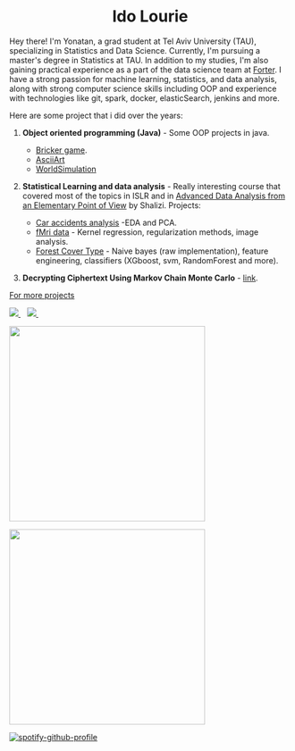 <h1 align='center'>
  Ido Lourie
</h1>

Hey there! I'm Yonatan, a grad student at Tel Aviv University (TAU), specializing in Statistics and Data Science. 
Currently, I'm pursuing a master's degree in Statistics at TAU. In addition to my studies, I'm also gaining practical experience as a part of the data science team at [Forter](https://www.linkedin.com/company/forter). I have a strong passion for machine learning, statistics, and data analysis, along with strong computer science skills including OOP and experience with technologies like git, spark, docker, elasticSearch, jenkins and more. 

Here are some project that i did over the years:

1.  **Object oriented programming (Java)** - Some OOP projects in java. 

	- [Bricker game](https://github.com/yonatanlou/study_projects_bsc/tree/main/Introduction%20to%20OOP/Bricker).
	- [AsciiArt](https://github.com/yonatanlou/study_projects_bsc/tree/main/Introduction%20to%20OOP/AsciiArtEx6_)
	- [WorldSimulation](https://github.com/yonatanlou/study_projects_bsc/tree/main/Introduction%20to%20OOP/pepse)
3. **Statistical Learning and data analysis** - Really interesting course that covered most of the topics in ISLR and in [Advanced Data Analysis from an Elementary Point of View](https://www.stat.cmu.edu/~cshalizi/ADAfaEPoV/) by Shalizi. 
Projects:
	- [Car accidents analysis](https://github.com/yonatanlou/study_projects_bsc/blob/main/Statistical_learning_and_data%20analysis/lab1/Lab1.pdf) -EDA and PCA.
	- [fMri data](https://htmlpreview.github.io/?https://github.com/yonatanlou/study_projects_bsc/blob/main/Statistical_learning_and_data%20analysis/lab3/Lab3.html#prediction-model) - Kernel regression, regularization methods, image analysis.
	- [Forest Cover Type](https://htmlpreview.github.io/?https://github.com/yonatanlou/study_projects_bsc/blob/main/Statistical_learning_and_data%20analysis/final_lab/Final_lab.html) - Naive bayes (raw implementation), feature engineering, classifiers (XGboost, svm, RandomForest and more). 
5. **Decrypting Ciphertext Using Markov Chain Monte Carlo** - [link](https://github.com/yonatanlou/Decrypting-Classical-Cipher-Text-Using-MCMC).

[For more projects](https://github.com/yonatanlou/study_projects_bsc)


<p>
  
  <a href="https://www.linkedin.com/in/ido-lourie/">
    <img src="https://img.shields.io/badge/linkedin-%230077B5.svg?&style=for-the-badge&logo=linkedin&logoColor=white" />
  </a>&nbsp;&nbsp;
  <a href="https://open.spotify.com/user/iddolourie?si=04702341cbaa4605">
    <img src="https://img.shields.io/badge/Spotify-1ED760?&style=for-the-badge&logo=spotify&logoColor=white" />        
  </a>&nbsp;&nbsp;
</p>

<p>
  <a href="#"><img src="https://github-readme-stats.vercel.app/api?username=idolou&show_icons=true&count_private=true&theme=dark" width="350"></a>
</p>

<p>
  <a href="#" align='center'><img src="https://github-readme-stats.vercel.app/api/top-langs/?username=idolou&layout=compact&title_color=007bff&text_color=e7e7e7&icon_color=007bff&bg_color=171c28" width="350"></a>
</p>


[![spotify-github-profile](https://spotify-github-profile.vercel.app/api/view?uid=iddolourie&cover_image=true&theme=default&bar_color=53b14f&bar_color_cover=false)](https://spotify-github-profile.vercel.app/api/view?uid=iddolourie&redirect=true)



<!--
**idolou/idolou** is a ✨ _special_ ✨ repository because its `README.md` (this file) appears on your GitHub profile.

Here are some ideas to get you started:

- 🔭 I’m currently working on ...
- 🌱 I’m currently learning ...
- 👯 I’m looking to collaborate on ...
- 🤔 I’m looking for help with ...
- 💬 Ask me about ...
- 📫 How to reach me: ...
- 😄 Pronouns: ...
- ⚡ Fun fact: ...
-->

